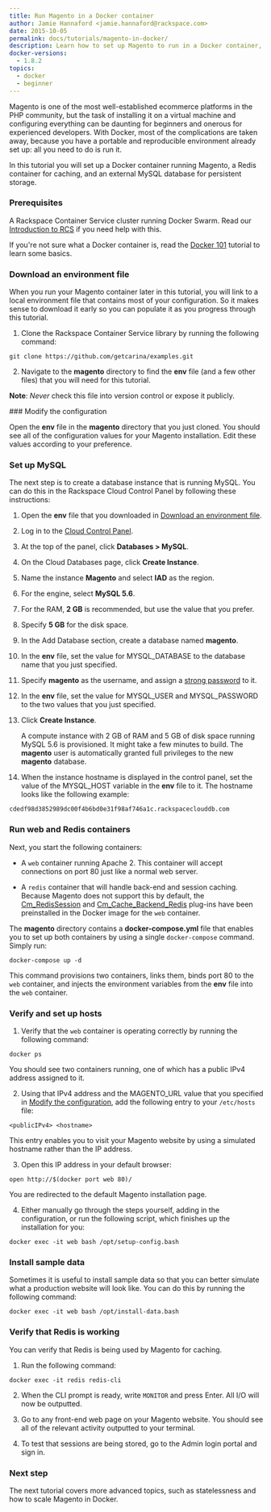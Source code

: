 ```yaml
---
title: Run Magento in a Docker container
author: Jamie Hannaford <jamie.hannaford@rackspace.com>
date: 2015-10-05
permalink: docs/tutorials/magento-in-docker/
description: Learn how to set up Magento to run in a Docker container, linked with Redis and MySQL
docker-versions:
  - 1.8.2
topics:
  - docker
  - beginner
---
```


Magento is one of the most well-established ecommerce platforms in the PHP
community, but the task of installing it on a virtual machine and configuring
everything can be daunting for beginners and onerous for experienced developers.
With Docker, most of the complications are taken away, because you have a
portable and reproducible environment already set up: all you need to do is run
it.

In this tutorial you will set up a Docker container running Magento, a Redis
container for caching, and an external MySQL database for persistent storage.

### Prerequisites

A Rackspace Container Service cluster running Docker Swarm. Read our
[Introduction to RCS](../intro-to-rcs/) if you need help with this.

If you're not sure what a Docker container is, read the
[Docker 101](../docker-101-introduction-docker) tutorial to learn some basics.

### Download an environment file

When you run your Magento container later in this tutorial, you will link to a
local environment file that contains most of your configuration. So it makes
sense to download it early so you can populate it as you progress through this
tutorial.

1. Clone the Rackspace Container Service library by running the following command:

  ```
  git clone https://github.com/getcarina/examples.git
  ```

2. Navigate to the **magento** directory to find the **env** file (and a few
  other files) that you will need for this tutorial.

**Note**: _Never_ check this file into version control or expose it publicly.

### Modify the configuration

Open the **env** file in the **magento** directory that you just cloned. You
should see all of the configuration values for your Magento installation. Edit
these values according to your preference.

### Set up MySQL

The next step is to create a database instance that is running MySQL. You can
do this in the Rackspace Cloud Control Panel by following these instructions:

1. Open the **env** file that you downloaded in
   [Download an environment file](#download-an-environment-file).
2. Log in to the [Cloud Control Panel](https://mycloud.rackspace.com/).
3. At the top of the panel, click **Databases > MySQL**.
4. On the Cloud Databases page, click **Create Instance**.
5. Name the instance **Magento** and select **IAD** as the region.
6. For the engine, select **MySQL 5.6**.
7. For the RAM, **2 GB** is recommended, but use the value that you prefer.
8. Specify **5 GB** for the disk space.
9. In the Add Database section, create a database named **magento**.
10. In the **env** file, set the value for MYSQL_DATABASE to the database name
    that you just specified.
11. Specify **magento** as the username, and assign a
   [strong password](https://strongpasswordgenerator.com/) to it.
12. In the **env** file, set the value for MYSQL_USER and MYSQL_PASSWORD to the
    two values that you just specified.
13. Click **Create Instance**.

    A compute instance with 2 GB of RAM and 5 GB of disk space running MySQL
    5.6 is provisioned. It might take a few minutes to build. The **magento**
    user is automatically granted full privileges to the new **magento**
    database.
14. When the instance hostname is displayed in the control panel, set the value
    of the MYSQL_HOST variable in the **env** file to it. The hostname looks
    like the following example:

  ```
  cdedf98d3852989dc00f4b6bd0e31f98af746a1c.rackspaceclouddb.com
  ```

### Run web and Redis containers

Next, you start the following containers:

- A `web` container running Apache 2. This container will accept connections on
  port 80 just like a normal web server.

- A `redis` container that will handle back-end and session caching. Because
  Magento does not support this by default, the
  [Cm_RedisSession](https://github.com/colinmollenhour/Cm_RedisSession) and
  [Cm_Cache_Backend_Redis](https://github.com/colinmollenhour/Cm_Cache_Backend_Redis)
  plug-ins have been preinstalled in the Docker image for the `web` container.

The **magento** directory contains a **docker-compose.yml** file that enables
you to set up both containers by using a single `docker-compose` command. Simply
run:

```
docker-compose up -d
```

This command provisions two containers, links them, binds port 80 to the
`web` container, and injects the environment variables from the **env** file
into the `web` container.

### Verify and set up hosts

1. Verify that the `web` container is operating correctly by running the
   following command:

  ```
  docker ps
  ```

  You should see two containers running, one of which has a public IPv4 address
  assigned to it.

2. Using that IPv4 address and the MAGENTO_URL value that you specified in
  [Modify the configuration](#modify-the-configuration), add the following
  entry to your `/etc/hosts` file:

  ```
  <publicIPv4> <hostname>
  ```

  This entry enables you to visit your Magento website by using a simulated
  hostname rather than the IP address.

3. Open this IP address in your default browser:

  ```
  open http://$(docker port web 80)/
  ```

  You are redirected to the default Magento installation page.

4. Either manually go through the steps yourself, adding in the configuration,
   or run the following script, which finishes up the installation for you:

  ```
  docker exec -it web bash /opt/setup-config.bash
  ```

### Install sample data

Sometimes it is useful to install sample data so that you can better simulate
what a production website will look like. You can do this by running the
following command:

```
docker exec -it web bash /opt/install-data.bash
```

### Verify that Redis is working

You can verify that Redis is being used by Magento for caching.

1. Run the following command:

  ```
  docker exec -it redis redis-cli
  ```

2. When the CLI prompt is ready, write `MONITOR` and press Enter.
  All I/O will now be outputted.

3. Go to any front-end web page on your Magento website.
  You should see all of the relevant activity outputted to your terminal.

4. To test that sessions are being stored, go to the Admin login portal and
   sign in.

### Next step

The next tutorial covers more advanced topics, such as statelessness and how to
scale Magento in Docker.
